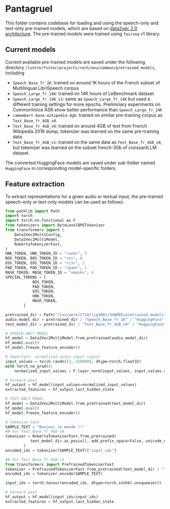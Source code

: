 # Pantagruel

This folder contains codebase for loading and using the speech-only and text-only pre-trained models, which are based on [data2vec 2.0 architecture](https://arxiv.org/abs/2212.07525). The pre-trained models were trained using `fairseq` v1 library.

## Current models
Current available pre-trained models are saved under the following directory `/lustre/fsstor/projects/rech/oou/commun/pretrained_models`, including
- `Speech_Base_fr_1K`: trained on around 1K hours of the French subset of Multilingual LibriSpeech corpus 
- `Speech_Large_fr_14K`: trained on 14K hours of LeBenchmark dataset
- `Speech_Large_fr_14K_v1`: same as `Speech_Large_fr_14K` but used a different training settings for more epochs. Preliminary experiments on CommonVoice ASR show better performance than `Speech_Large_fr_14K`
- `camembert-base-wikipedia-4gb`: trained on similar pre-training corpus as `Text_Base_fr_4GB_v0`.
- `Text_Base_fr_4GB_v0`: trained on around 4GB of text from French Wikipedia 2019 dump, tokenizer was learned on the same pre-training data
- `Text_Base_fr_4GB_v1`: trained on the same data as `Text_Base_fr_4GB_v0`, but tokenizer was learned on the subset french-30b of croissantLLM dataset. 

The converted HuggingFace models are saved under sub-folder named `HuggingFace` in corresponding model-specific folders.


## Feature extraction
To extract representations for a given audio or textual input, the pre-trained speech-only or text-only models can be used as follows:
```python
from pathlib import Path
import torch
import torch.nn.functional as F
from tokenizers import ByteLevelBPETokenizer
from transformers import (
    Data2Vec2MultiConfig,
    Data2Vec2MultiModel,
    RobertaTokenizerFast,
)
UNK_TOKEN, UNK_TOKEN_ID = "<unk>", 3
BOS_TOKEN, BOS_TOKEN_ID = "<s>", 0
EOS_TOKEN, EOS_TOKEN_ID = "</s>", 2
PAD_TOKEN, PAD_TOKEN_ID = "<pad>", 1
MASK_TOKEN, MASK_TOKEN_ID = "<mask>", 4
SPECIAL_TOKENS = [
            BOS_TOKEN,
            PAD_TOKEN,
            EOS_TOKEN,
            UNK_TOKEN,
            MASK_TOKEN,
        ]

pretrained_dir = Path("/lus/work/CT10/lig3801/SHARED/pretrained_models")
audio_model_dir = pretrained_dir / "Speech_Base_fr_1K" / "HuggingFace"
text_model_dir = pretrained_dir / "Text_Base_fr_4GB_v0" / "HuggingFace"

# SPEECH-ONLY MODEL
hf_model = Data2Vec2MultiModel.from_pretrained(audio_model_dir)
hf_model.eval()
hf_model.freeze_feature_encoder()

# Important: normalized audio input signal
input_values = torch.randn((3, 320000), dtype=torch.float32)
with torch.no_grad():
    normalized_input_values = F.layer_norm(input_values, input_values.size()[1:])

# Forward pass
hf_output = hf_model(input_values=normalized_input_values)
extracted_features = hf_output.last_hidden_state

# TEXT-ONLY MODEL
hf_model = Data2Vec2MultiModel.from_pretrained(text_model_dir)
hf_model.eval()
hf_model.freeze_feature_encoder()

# Tokenize text
SAMPLE_TEXT = "Bonjour le monde !!"
## For Text_Base_fr_4GB_v0
tokenizer = RobertaTokenizerFast.from_pretrained(
           text_model_dir.as_posix(), add_prefix_space=False, unicode_normalizer="nfc"
        )
encoded_ids = tokenizer(SAMPLE_TEXT)["input_ids"]

## For Text_Base_fr_4GB_v1
from transformers import PreTrainedTokenizerFast
tokenizer = PreTrainedTokenizerFast.from_pretrained(text_model_dir / "tokenizer_fast")
encoded_ids = tokenizer.encode(SAMPLE_TEXT)

input_ids = torch.tensor(encoded_ids, dtype=torch.int64).unsqueeze(0)

# Forward pass
hf_output = hf_model(input_ids=input_ids)
extracted_features = hf_output.last_hidden_state
```
